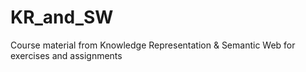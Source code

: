 # KR_and_SW

Course material from Knowledge Representation &amp; Semantic Web for exercises and assignments
